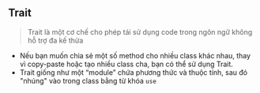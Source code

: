 ## Trait
> Trait là một cơ chế cho phép tái sử dụng code trong ngôn ngữ không hỗ trợ đa kế thừa
- Nếu bạn muốn chia sẻ một số method cho nhiều class khác nhau, thay vì copy-paste hoặc tạo nhiều class cha, bạn có thể sử dụng Trait.
- Trait giống như một “module” chứa phương thức và thuộc tính, sau đó "nhúng" vào trong class bằng từ khóa ``use``